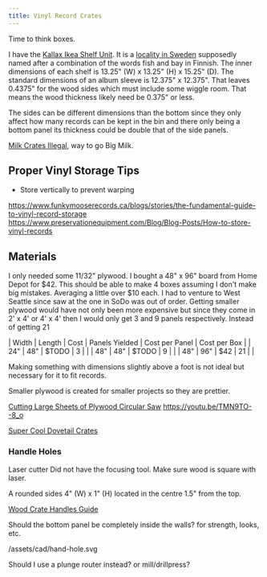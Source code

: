 ```yaml
---
title: Vinyl Record Crates
---
```


Time to think boxes.

I have the [Kallax Ikea Shelf Unit](https://www.ikea.com/us/en/p/kallax-shelf-unit-walnut-effect-light-gray-10360134/). It is a [locality in Sweden](https://goo.gl/maps/nTKMhcncgb1CphfY7) supposedly named after a combination of the words fish and bay in Finnish. The inner dimensions of each shelf is 13.25" (W) x 13.25" (H) x 15.25" (D). The standard dimensions of an album sleeve is 12.375" x 12.375". That leaves 0.4375" for the wood sides which must include some wiggle room. That means the wood thickness likely need be 0.375" or less.

The sides can be different dimensions than the bottom since they only affect how many records can be kept in the bin and there only being a bottom panel its thickness could be double that of the side panels.

[Milk Crates Illegal](https://thevinylfactory.com/news/why-its-criminal-to-store-records-in-milkcrates/), way to go Big Milk.

## Proper Vinyl Storage Tips

- Store vertically to prevent warping

<https://www.funkymooserecords.ca/blogs/stories/the-fundamental-guide-to-vinyl-record-storage>
<https://www.preservationequipment.com/Blog/Blog-Posts/How-to-store-vinyl-records>

## Materials

I only needed some 11/32" plywood. I bought a 48" x 96" board from Home Depot for $42. This should be able to make 4 boxes assuming I don't make big mistakes. Averaging a little over $10 each. I had to venture to West Seattle since saw at the one in SoDo was out of order. Getting smaller plywood would have not only been more expensive but since they come in 2' x 4' or 4' x 4' then I would only get 3 and 9 panels respectively. Instead of getting 21

| Width | Length | Cost | Panels Yielded | Cost per Panel | Cost per Box |
| 24" | 48" | $TODO | 3 | |
| 48" | 48" | $TODO | 9 | |
| 48" | 96" | $42 | 21 | |

Making something with dimensions slightly above a foot is not ideal but necessary for it to fit records.

Smaller plywood is created for smaller projects so they are prettier.

[Cutting Large Sheets of Plywood Circular Saw](https://youtu.be/ILVCdEOhYBc)
<https://youtu.be/TMN9TO--8_o>

[Super Cool Dovetail Crates](https://www.symbolaudio.com/products/dovetail-record-crate)

### Handle Holes

Laser cutter
Did not have the focusing tool. Make sure wood is square with laser.

A rounded sides 4" (W) x 1" (H) located in the centre 1.5" from the top.

[Wood Crate Handles Guide](https://youtu.be/cZS7Ns1aF8g)

Should the bottom panel be completely inside the walls? for strength, looks, etc.

/assets/cad/hand-hole.svg

Should I use a plunge router instead? or mill/drillpress?
